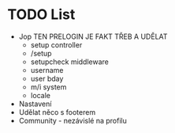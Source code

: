 TODO List
==========
* Jop TEN PRELOGIN JE FAKT TŘEB A UDĚLAT
	- setup controller
	- /setup
	- setupcheck middleware
	- username
	- user bday
	- m/i system
	- locale
* Nastavení
* Udělat něco s footerem
* Community - nezávislé na profilu